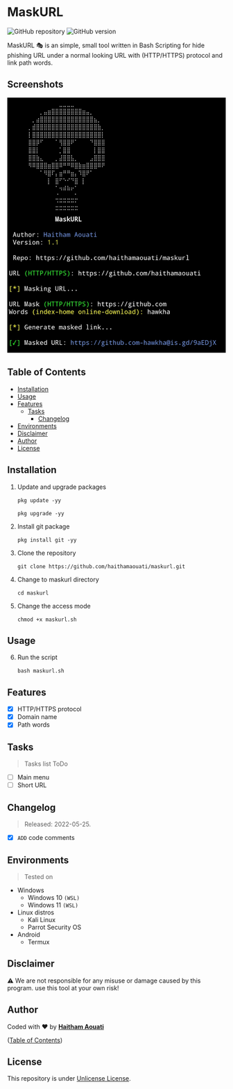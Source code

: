 # MaskURL

![GitHub repository](https://img.shields.io/badge/haithamaouati-maskurl-blue?style=flat-square&logo=github)
![GitHub version](https://img.shields.io/badge/version-1.1-yellow?style=flat-square)

MaskURL 🎭 is an simple, small tool written in Bash Scripting for hide phishing URL under a normal looking URL with (HTTP/HTTPS) protocol and link path words.

## Screenshots

![Screenshot](https://raw.githubusercontent.com/haithamaouati/maskurl/main/screenshot.jpg?raw=true "Optional Title")

## Table of Contents

- [Installation](#installation)
- [Usage](#usage)
- [Features](#features)
    - [Tasks](#tasks)
        - [Changelog](#changelog)
- [Environments](#environments)
- [Disclaimer](#disclaimer)
- [Author](#author)
- [License](#license)
 
## Installation

1. Update and upgrade packages
    ```
    pkg update -yy
    ```
    ```
    pkg upgrade -yy
    ```
    
2. Install git package
    ```
    pkg install git -yy
    ```

3. Clone the repository
    ```
    git clone https://github.com/haithamaouati/maskurl.git
    ```
4. Change to maskurl directory
    ```
    cd maskurl
    ```
    
5. Change the access mode
    ```
    chmod +x maskurl.sh
    ```

## Usage

6. Run the script

    ```
    bash maskurl.sh
    ```

## Features

   - [x] HTTP/HTTPS protocol
   - [x] Domain name
   - [x] Path words

## Tasks

> Tasks list ToDo
   - [ ] Main menu
   - [ ] Short URL

## Changelog

> Released: 2022-05-25.
   - [x] `ADD` code comments

## Environments

> Tested on
* Windows
    * Windows 10 `(WSL)`
    * Windows 11 `(WSL)`
* Linux distros
    * Kali Linux
    * Parrot Security OS
* Android
    * Termux

## Disclaimer

:warning: We are not responsible for any misuse or damage caused by this program. use this tool at your own risk!

## Author

Coded with ❤ by [**Haitham Aouati**](https://t.me/haithamaouati)

([Table of Contents](#table-of-contents))

## License

This repository is under [Unlicense License](https://github.com/haithamaouati/Garou/blob/main/LICENSE).
